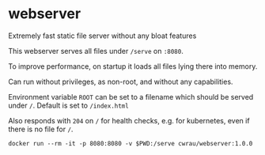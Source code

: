 # webserver
Extremely fast static file server without any bloat features

This webserver serves all files under `/serve` on `:8080`.

To improve performance, on startup it loads all files lying there into memory.

Can run without privileges, as non-root, and without any capabilities.

Environment variable `ROOT` can be set to a filename which should be served under `/`.
Default is set to `/index.html`

Also responds with `204` on `/` for health checks, e.g. for kubernetes, even if there is no file for `/`.

`docker run --rm -it -p 8080:8080 -v $PWD:/serve cwrau/webserver:1.0.0`
